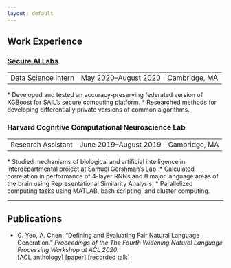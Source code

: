 ```yaml
---
layout: default
---
```


## Work Experience

<h3><a href = "https://secureailabs.com/" target = "_blank">Secure AI Labs</a></h3>

<table>
    <tr>
        <td class = "left">Data Science Intern</td>
        <td class="center">May 2020–August 2020</td>
        <td class="right">Cambridge, MA</td>
    </tr>   
</table>
* Developed and tested an accuracy-preserving federated version of XGBoost for SAIL’s secure computing platform.
* Researched methods for developing differentially private versions of common algorithms.


<h3>Harvard Cognitive Computational Neuroscience Lab</h3>

<table>
    <tr>
        <td class = "left">Research Assistant</td>
        <td class="center">June 2019–August 2019</td>
        <td class="right">Cambridge, MA</td>
    </tr>   
</table>
* Studied mechanisms of biological and artificial intelligence in interdepartmental project at Samuel Gershman’s Lab.
* Calculated correlation in performance of 4-layer RNNs and 8 major language areas of the brain using Representational
Similarity Analysis.
* Parallelized computing tasks using MATLAB, bash scripting, and cluster computing.



<!-----
## Projects
[arXiV](https://arxiv.org/abs/2008.01548)-->


---

## Publications

* C. Yeo, A. Chen: “Defining and Evaluating Fair Natural Language Generation.” *Proceedings of the The Fourth Widening Natural Language Processing Workshop at ACL 2020.* 
<br>[[ACL anthology]](https://www.aclweb.org/anthology/2020.winlp-1.27/) [[paper]](https://alyssachen.me/files/acl_fairNLP.pdf) [[recorded talk]](https://slideslive.com/38929566/defining-and-evaluating-fair-natural-language-generation)



<br><br>
<br>
<br>
<br>



